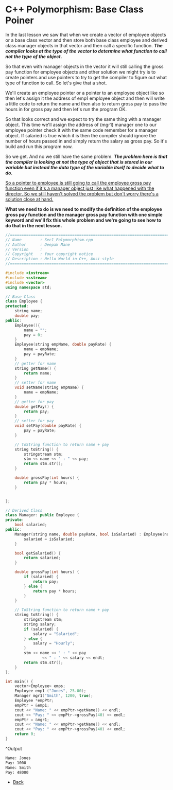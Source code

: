 # C++ Polymorphism: Base Class Poiner

In the last lesson we saw that when we create a vector of employee objects or a base class vector and then store both base class employee and derived class manager objects in that vector and then call a specific function. <i><b>The compiler looks at the type of the vector to determine what function to call not the type of the object.</i></b> 

So that even with manager objects in the vector it will still calling the gross pay function for employee objects and other solution we might try is to create pointers and use pointers to try to get the compiler to figure out what type of function to call. So let's give that a shot. 

We'll create an employee pointer or a pointer to an employee object like so then let's assign it the address of emp1 employee object and then will write a little code to return the name and then also to return gross pay to pass the hours in for gross pay and then let's run the program OK.

So that looks correct and we expect to try the same thing with a manager object. This time we'll assign the address of (mgr1) manager one to our employee pointer check it with the same code remember for a manager object. If salaried is true which it is then the compiler should ignore the number of hours passed in and simply return the salary as gross pay. So it's build and run this program now. 

So we get. And no we still have the same problem. <i><b>The problem here is that the compiler is looking at not the type of object that is stored in our variable but instead the data type of the variable itself to decide what to do.</i></b> 

<span style="text-decoration:underline">So a pointer to employee is still going to call the employee gross pay function even if it's a manager object just like what happened with the director. So we still haven't solved the problem but don't worry there's a solution close at hand.</span>

<b>What we need to do is we need to modify the definition of the employee gross pay function and the manager gross pay function with one simple keyword and we'll fix this whole problem and we're going to see how to do that in the next lesson.</b>

```cpp
//============================================================================
// Name        : Sec1_Polymorphism.cpp
// Author      : Deepak Mane
// Version     :
// Copyright   : Your copyright notice
// Description : Hello World in C++, Ansi-style
//============================================================================

#include <iostream>
#include <sstream>
#include <vector>
using namespace std;

// Base Class
class Employee {
protected:
	string name;
	double pay;
public:
	Employee(){
		name = "";
		pay = 0;
	}
	Employee(string empName, double payRate) {
		name = empName;
		pay = payRate;
	}
	// getter for name
	string getName() {
		return name;
	}
	// setter for name
	void setName(string empName) {
		name = empName;
	}
	// getter for pay
	double getPay() {
		return pay;
	}
	// setter for pay
	void setPay(double payRate) {
		pay = payRate;
	}

	// ToString function to return name + pay
	string toString() {
		stringstream stm;
		stm << name << " : " << pay;
		return stm.str();
	}

	double grossPay(int hours) {
		return pay * hours;
	}


};

// Derived Class
class Manager: public Employee {
private:
	bool salaried;
public:
	Manager(string name, double payRate, bool isSalaried) : Employee(name, payRate) {
		salaried = isSalaried;
	}

	bool getSalaried() {
		return salaried;
	}

	double grossPay(int hours) {
		if (salaried) {
			return pay;
		} else {
			return pay * hours;
		}
	}

	// ToString function to return name + pay
	string toString() {
		stringstream stm;
		string salary;
		if (salaried) {
			salary = "Salaried";
		} else {
			salary = "Hourly";
		}
		stm << name << " : " << pay
				<< " : " << salary << endl;
		return stm.str();
	}
};

int main() {
	vector<Employee> emps;
	Employee emp1 ("Jones", 25.00);
	Manager mgr1("Smith", 1200, true);
	Employee *empPtr;
	empPtr = &emp1;
	cout << "Name: " << empPtr->getName() << endl;
	cout << "Pay: " << empPtr->grossPay(40) << endl;
	empPtr = &mgr1;
	cout << "Name: " << empPtr->getName() << endl;
	cout << "Pay: " << empPtr->grossPay(40) << endl;
	return 0;
}

```
^Output
```html
Name: Jones
Pay: 1000
Name: Smith
Pay: 48000

```
- [Back](./README.MD)
